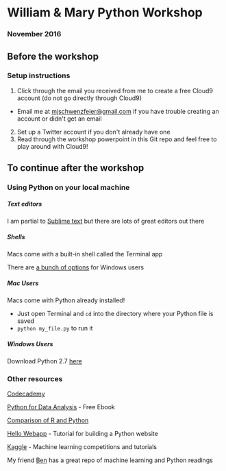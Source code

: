 # William & Mary Python Workshop
### November 2016

## Before the workshop
### Setup instructions

1. Click through the email you received from me to create a free Cloud9 account (do not go directly through Cloud9)
  * Email me at [mjschwenzfeier@gmail.com](mjschwenzfeier@gmail.com) if you have trouble creating an account or didn't get an email
2. Set up a Twitter account if you don't already have one
3. Read through the workshop powerpoint in this Git repo and feel free to play around with Cloud9!


## To continue after the workshop
### Using Python on your local machine
##### Text editors
I am partial to [Sublime text](https://www.sublimetext.com/) but there are lots of great editors out there

##### Shells
Macs come with a built-in shell called the Terminal app

There are [a bunch of options](https://www.slant.co/topics/1552/~terminal-emulators-for-windows) for Windows users

##### Mac Users
Macs come with Python already installed!
  * Just open Terminal and `cd` into the directory where your Python file is saved
  * `python my_file.py` to run it

##### Windows Users
Download Python 2.7 [here](https://www.python.org/downloads/release/python-2712/)



### Other resources

[Codecademy](https://www.codecademy.com/)

[Python for Data Analysis](http://www3.canisius.edu/~yany/python/Python4DataAnalysis.pdf) - Free Ebook

[Comparison of R and Python](https://www.dataquest.io/blog/python-vs-r/)

[Hello Webapp](https://hellowebapp.com/) - Tutorial for building a Python website

[Kaggle](https://www.kaggle.com/) - Machine learning competitions and tutorials

My friend [Ben](https://github.com/bfifield/readings) has a great repo of machine learning and Python readings
